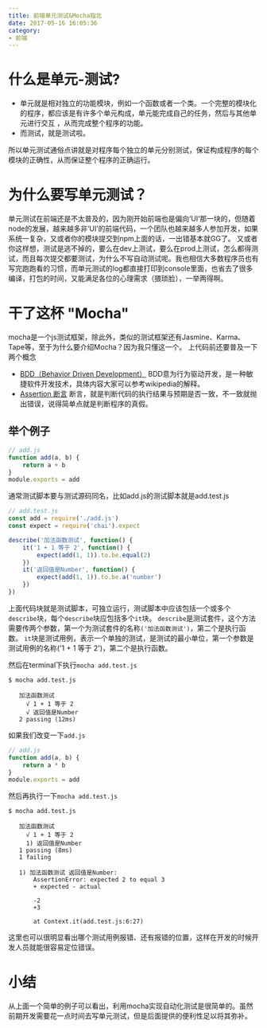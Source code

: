 ```yaml
---
title: 前端单元测试&Mocha指北
date: 2017-05-16 16:05:36
category: 
- 前端
---
```


# 什么是单元-测试?
- 单元就是相对独立的功能模块，例如一个函数或者一个类。一个完整的模块化的程序，都应该是有许多个单元构成，单元能完成自己的任务，然后与其他单元进行交互 ，从而完成整个程序的功能。
- 而测试，就是测试啦。

所以单元测试通俗点讲就是对程序每个独立的单元分别测试，保证构成程序的每个模块的正确性，从而保证整个程序的正确运行。

# 为什么要写单元测试？
单元测试在前端还是不太普及的，因为刚开始前端也是偏向‘UI’那一块的，但随着node的发展，越来越多非‘UI’的前端代码，一个团队也越来越多人参加开发，如果系统一复杂，又或者你的模块提交到npm上面的话，一出错基本就GG了。
又或者你这样想，测试是逃不掉的，要么在dev上测试，要么在prod上测试，怎么都得测试，而且每次提交都要测试，为什么不写自动测试呢。我也相信大多数程序员也有写完跑跑看的习惯，而单元测试的log都直接打印到console里面，也省去了很多编译，打包的时间，又能满足各位的心理需求（猥琐脸），一举两得啊。

<!--more-->

# 干了这杯 "Mocha"
mocha是一个js测试框架，除此外，类似的测试框架还有Jasmine、Karma、Tape等，至于为什么要介绍Mocha？因为我只懂这一个。
上代码前还要普及一下两个概念
- [BDD（Behavior Driven Development）](https://zh.wikipedia.org/wiki/%E8%A1%8C%E4%B8%BA%E9%A9%B1%E5%8A%A8%E5%BC%80%E5%8F%91)
BDD意为行为驱动开发，是一种敏捷软件开发技术，具体内容大家可以参考wikipedia的解释。
- [Assertion 断言](https://zh.wikipedia.org/wiki/%E6%96%B7%E8%A8%80_(%E7%A8%8B%E5%BC%8F))
断言，就是判断代码的执行结果与预期是否一致，不一致就抛出错误，说得简单点就是判断程序的真假。

## 举个例子
```javascript
// add.js
function add(a, b) {
    return a + b
}
module.exports = add
```
通常测试脚本要与测试源码同名，比如add.js的测试脚本就是add.test.js
```javascript
// add.test.js
const add = require('./add.js')
const expect = require('chai').expect

describe('加法函数测试', function() {
    it('1 + 1 等于 2', function() {
        expect(add(1, 1)).to.be.equal(2)
    })
    it('返回值是Number', function() {
        expect(add(1, 1)).to.be.a('number')
    })
})
```
上面代码块就是测试脚本，可独立运行，测试脚本中应该包括一个或多个`describe`块，每个`describe`块应包括多个`it`块。
`describe`是测试套件，这个方法需要传两个参数，第一个为测试套件的名称`('加法函数测试')`，第二个是执行函数。
`it`块是测试用例，表示一个单独的测试，是测试的最小单位，第一个参数是测试用例的名称('1 + 1 等于 2')，第二个是执行函数。

然后在terminal下执行`mocha add.test.js`
```terminal
$ mocha add.test.js

   加法函数测试
     √ 1 + 1 等于 2
     √ 返回值是Number
   2 passing (12ms)
```

如果我们改变一下`add.js`
```javascript
// add.js
function add(a, b) {
    return a * b
}
module.exports = add
```
然后再执行一下`mocha add.test.js`
```terminal
$ mocha add.test.js

   加法函数测试
     √ 1 + 1 等于 2
     1) 返回值是Number
   1 passing (8ms)
   1 failing

   1) 加法函数测试 返回值是Number:
       AssertionError: expected 2 to equal 3
       + expected - actual

       -2
       +3

       at Context.it(add.test.js:6:27)
```
这里也可以很明显看出哪个测试用例报错、还有报错的位置，这样在开发的时候开发人员就能很容易定位错误。

# 小结
从上面一个简单的例子可以看出，利用mocha实现自动化测试是很简单的。虽然前期开发需要花一点时间去写单元测试，但是后面提供的便利性足以将其弥补。